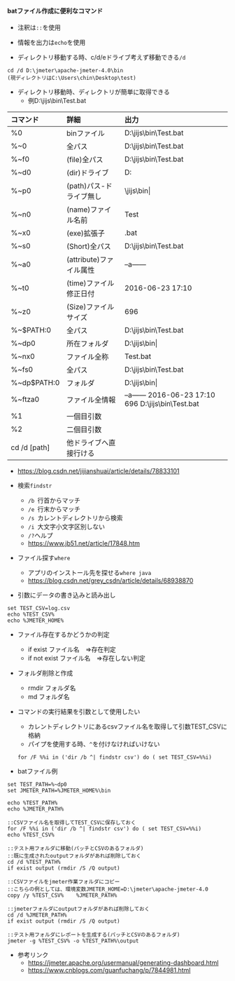 
#### batファイル作成に便利なコマンド ####


- 注釈は`::`を使用
- 情報を出力は`echo`を使用


- ディレクトリ移動する時、c/d/eドライブ考えず移動できる`/d`
```
cd /d D:\jmeter\apache-jmeter-4.0\bin
(現ディレクトリはC:\Users\chin\Desktop\test)
```
- ディレクトリ移動時、ディレクトリが簡単に取得できる
  - 例D:\jijs\bin\Test.bat

|コマンド|詳細|出力|
|:---------|:----------|:----------|
|%0|binファイル|D:\jijs\bin\Test.bat|
|%~0|全パス|D:\jijs\bin\Test.bat|
|%~f0|(file)全パス|D:\jijs\bin\Test.bat|
|%~d0|(dir)ドライブ|D:|
|%~p0|(path)パス-ドライブ無し|\jijs\bin\|
|%~n0|(name)ファイル名前|Test|
|%~x0|(exe)拡張子|.bat|
|%~s0|(Short)全パス|D:\jijs\bin\Test.bat|
|%~a0|(attribute)ファイル属性|–a——|
|%~t0|(time)ファイル修正日付|2016-06-23 17:10|
|%~z0|(Size)ファイルサイズ|696|
|%~$PATH:0|全パス|D:\jijs\bin\Test.bat|
|%~dp0|所在フォルダ|D:\jijs\bin\|
|%~nx0|ファイル全称|Test.bat|
|%~fs0|全パス|D:\jijs\bin\Test.bat|
|%~dp$PATH:0|フォルダ|D:\jijs\bin\|
|%~ftza0|ファイル全情報|–a—— 2016-06-23 17:10 696 D:\jijs\bin\Test.bat|
|%1|一個目引数||
|%2|二個目引数||
|cd /d [path]|他ドライブへ直接行ける||
- https://blog.csdn.net/jijianshuai/article/details/78833101


- 検索`findstr`
  - `/b `行首からマッチ
  - `/e `行末からマッチ
  - `/s `カレントディレクトリから検索
  - `/i `大文字小文字区別しない
  - `/?`ヘルプ
  - https://www.jb51.net/article/17848.htm


- ファイル探す`where`
  - アプリのインストール先を探せる`where java`
  - https://blog.csdn.net/grey_csdn/article/details/68938870


- 引数にデータの書き込みと読み出し
```
set TEST_CSV=log.csv
echo %TEST_CSV%
echo %JMETER_HOME%
```

- ファイル存在するかどうかの判定
  - if exist ファイル名　⇒存在判定
  - if not exist ファイル名　⇒存在しない判定


- フォルダ削除と作成
  - rmdir フォルダ名
  - md フォルダ名
  

- コマンドの実行結果を引数として使用したい
  - カレントディレクトリにあるcsvファイル名を取得して引数TEST_CSVに格納
  - パイプを使用する時、`^`を付けなければいけない
  ```
  for /F %%i in ('dir /b ^| findstr csv') do ( set TEST_CSV=%%i)
  ```


- batファイル例

```
set TEST_PATH=%~dp0
set JMETER_PATH=%JMETER_HOME%\bin

echo %TEST_PATH%
echo %JMETER_PATH%

::CSVファイル名を取得してTEST_CSVに保存しておく
for /F %%i in ('dir /b ^| findstr csv') do ( set TEST_CSV=%%i)
echo %TEST_CSV%

::テスト用フォルダに移動(パッチとCSVのあるフォルダ)
::既に生成されたoutputフォルダがあれば削除しておく
cd /d %TEST_PATH%
if exist output (rmdir /S /Q output)

::CSVファイルをjmeter作業フォルダにコピー
::こちらの例としては、環境変数JMETER_HOME=D:\jmeter\apache-jmeter-4.0
copy /y %TEST_CSV%    %JMETER_PATH%

::jmeterフォルダにoutputフォルダがあれば削除しておく
cd /d %JMETER_PATH%
if exist output (rmdir /S /Q output)

::テスト用フォルダにレポートを生成する(パッチとCSVのあるフォルダ)
jmeter -g %TEST_CSV% -o %TEST_PATH%\output
```


- 参考リンク
  - https://jmeter.apache.org/usermanual/generating-dashboard.html
  - https://www.cnblogs.com/guanfuchang/p/7844981.html
